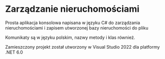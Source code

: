 # Zarządzanie nieruchomościami 
 Prosta aplikacja konsolowa napisana w języku C# do zarządzania nieruchomościami i zapisem utworzonej bazy nieruchomości do pliku

Komunikaty są w języku polskim, nazwy metody i klas również.

Zamieszczony projekt został utworzony w Visual Studio 2022 dla platformy .NET 6.0
